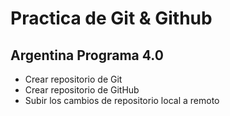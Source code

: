 # Practica de Git & Github
## Argentina Programa 4.0
* Crear repositorio de Git
* Crear repositorio de GitHub
* Subir los cambios de repositorio local a remoto